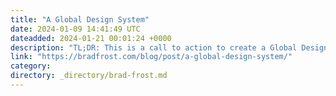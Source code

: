```yaml
---
title: "A Global Design System"
date: 2024-01-09 14:41:49 UTC
dateadded: 2024-01-21 00:01:24 +0000
description: "TL;DR: This is a call to action to create a Global Design System that provides the world’s web designers &amp; developers a library of common UI components. A Global Design System would improve the quality and accessibility of the world’s […]"
link: "https://bradfrost.com/blog/post/a-global-design-system/"
category:
directory: _directory/brad-frost.md
---
```

